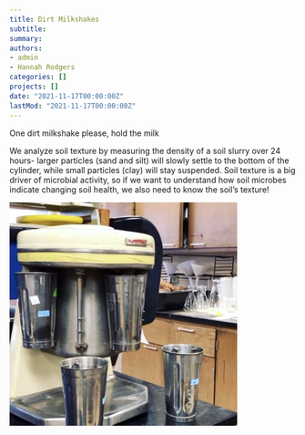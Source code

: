 ```yaml
---
title: Dirt Milkshakes
subtitle: 
summary: 
authors:
- admin
- Hannah Rodgers
categories: []
projects: []
date: "2021-11-17T00:00:00Z"
lastMod: "2021-11-17T00:00:00Z"
---
```


One dirt milkshake please, hold the milk

We analyze soil texture by measuring the density of a soil 
slurry over 24 hours- larger particles (sand and silt) will 
slowly settle to the bottom of the cylinder, while small 
particles (clay) will stay suspended. Soil texture is a big 
driver of microbial activity, so if we want to understand how 
soil microbes indicate changing soil health, we also need to 
know the soil’s texture!

<img src="./milkshake.png" alt="milkshake" width="400"/>